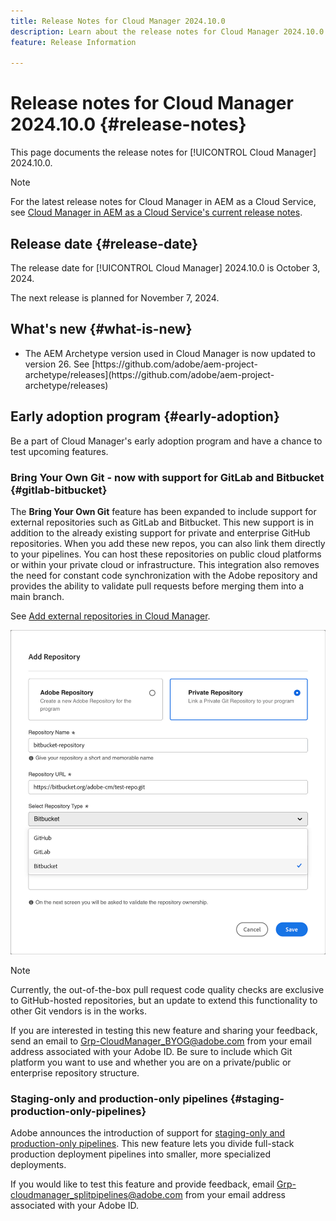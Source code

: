 ```yaml
---
title: Release Notes for Cloud Manager 2024.10.0
description: Learn about the release notes for Cloud Manager 2024.10.0.
feature: Release Information

---
```

# Release notes for Cloud Manager 2024.10.0 {#release-notes}

This page documents the release notes for [!UICONTROL Cloud Manager] 2024.10.0.

>[!NOTE]
>
>For the latest release notes for Cloud Manager in AEM as a Cloud Service, see [Cloud Manager in AEM as a Cloud Service's current release notes](https://experienceleague.adobe.com/en/docs/experience-manager-cloud-service/content/release-notes/cloud-manager/current).



## Release date {#release-date}

<!-- SAVE FOR FUTURE POSSIBLE USE No notable bugs or features for the September release of Cloud Manager. -->

The release date for [!UICONTROL Cloud Manager] 2024.10.0 is October 3, 2024. 

The next release is planned for November 7, 2024.



## What's new {#what-is-new}

* <!-- BOTH CS & AMS --> The AEM Archetype version used in Cloud Manager is now updated to version 26. See [https://github.com/adobe/aem-project-archetype/releases](https://github.com/adobe/aem-project-archetype/releases) 
<!-- (CMGR-59817) -->



## Early adoption program {#early-adoption}

Be a part of Cloud Manager's early adoption program and have a chance to test upcoming features.

### Bring Your Own Git - now with support for GitLab and Bitbucket {#gitlab-bitbucket}

<!-- BOTH CS & AMS -->

The **Bring Your Own Git** feature has been expanded to include support for external repositories such as GitLab and Bitbucket. This new support is in addition to the already existing support for private and enterprise GitHub repositories. When you add these new repos, you can also link them directly to your pipelines. You can host these repositories on public cloud platforms or within your private cloud or infrastructure. This integration also removes the need for constant code synchronization with the Adobe repository and provides the ability to validate pull requests before merging them into a main branch.

See [Add external repositories in Cloud Manager](/help/managing-code/external-repositories.md).

![Add Repository dialog box](/help/release-notes/assets/repositories-add-release-notes.png)

>[!NOTE]
>
>Currently, the out-of-the-box pull request code quality checks are exclusive to GitHub-hosted repositories, but an update to extend this functionality to other Git vendors is in the works.

If you are interested in testing this new feature and sharing your feedback, send an email to [Grp-CloudManager_BYOG@adobe.com](mailto:Grp-CloudManager_BYOG@adobe.com) from your email address associated with your Adobe ID. Be sure to include which Git platform you want to use and whether you are on a private/public or enterprise repository structure.

### Staging-only and production-only pipelines {#staging-production-only-pipelines}

Adobe announces the introduction of support for [staging-only and production-only pipelines](/help/using/stage-prod-only.md). This new feature lets you divide full-stack production deployment pipelines into smaller, more specialized deployments.

If you would like to test this feature and provide feedback, email [Grp-cloudmanager_splitpipelines@adobe.com](mailto:Grp-cloudmanager_splitpipelines@adobe.com) from your email address associated with your Adobe ID.

<!-- ## Bug fixes

* text
-->

<!-- Known Issues {#known-issues}

 -->
